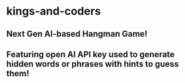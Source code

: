 # kings-and-coders

## Next Gen AI-based Hangman Game!

## Featuring open AI API key used to generate hidden words or phrases with hints to guess them!